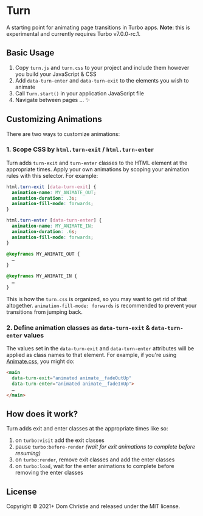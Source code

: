 # Turn
A starting point for animating page transitions in Turbo apps.
**Note**: this is experimental and currently requires Turbo v7.0.0-rc.1.

## Basic Usage

1. Copy `turn.js` and `turn.css` to your project and include them however you build your JavaScript & CSS
2. Add `data-turn-enter` and `data-turn-exit` to the elements you wish to animate
3. Call `Turn.start()` in your application JavaScript file
4. Navigate between pages … ✨

## Customizing Animations
There are two ways to customize animations:

### 1. Scope CSS by `html.turn-exit` / `html.turn-enter`
Turn adds `turn-exit` and `turn-enter` classes to the HTML element at the appropriate times. Apply your own animations by scoping your animation rules with this selector. For example:

```css
html.turn-exit [data-turn-exit] {
  animation-name: MY_ANIMATE_OUT;
  animation-duration: .3s;
  animation-fill-mode: forwards;
}

html.turn-enter [data-turn-enter] {
  animation-name: MY_ANIMATE_IN;
  animation-duration: .6s;
  animation-fill-mode: forwards;
}

@keyframes MY_ANIMATE_OUT {
  …
}

@keyframes MY_ANIMATE_IN {
  …
}
```

This is how the `turn.css` is organized, so you may want to get rid of that altogether. `animation-fill-mode: forwards` is recommended to prevent your transitions from jumping back.

### 2. Define animation classes as `data-turn-exit` & `data-turn-enter` values
The values set in the `data-turn-exit` and `data-turn-enter` attributes will be applied as class names to that element. For example, if you're using [Animate.css](https://animate.style/), you might do:

```html
<main
  data-turn-exit="animated animate__fadeOutUp"
  data-turn-enter="animated animate__fadeInUp">
  …
</main>
```

## How does it work?

Turn adds exit and enter classes at the appropriate times like so:
1. on `turbo:visit` add the exit classes
2. pause `turbo:before-render` _(wait for exit animations to complete before resuming)_
3. on `turbo:render`, remove exit classes and add the enter classes
4. on `turbo:load`, wait for the enter animations to complete before removing the enter classes

## License
Copyright © 2021+ Dom Christie and released under the MIT license.
